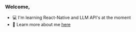 <h3 align="left"><strong>Welcome,</strong></h3>

<ul>

<li>💻 I'm learning React-Native and LLM API's at the moment</li>

<li>🤝 Learn more about me <u><a href="https://noahvelasco.github.io" target="blank">here</a></u></li>

</ul>
